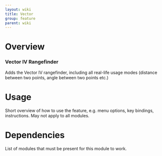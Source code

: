 ```yaml
---
layout: wiki
title: Vector
group: feature
parent: wiki
---
```


# Overview

### Vector IV Rangefinder
Adds the Vector IV rangefinder, including all real-life usage modes (distance between two points, angle between two points etc.)


# Usage

Short overview of how to use the feature, e.g. menu options, key bindings, 
instructions. May not apply to all modules.


# Dependencies

List of modules that must be present for this module to work.
